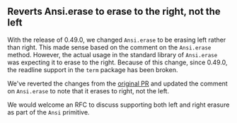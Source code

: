 ## Reverts Ansi.erase to erase to the right, not the left

With the release of 0.49.0, we changed `Ansi.erase` to be erasing left rather than right. This made sense based on the comment on the `Ansi.erase` method. However, the actual usage in the standard library of `Ansi.erase` was expecting it to erase to the right. Because of this change, since 0.49.0, the readline support in the `term` package has been broken.

We've reverted the changes from the [original PR](https://github.com/ponylang/ponyc/pull/4022) and updated the comment on `Ansi.erase` to note that it erases to right, not the left.

We would welcome an RFC to discuss supporting both left and right erasure as part of the `Ansi` primitive.

